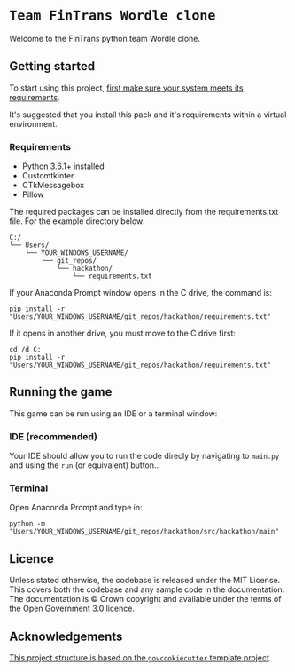 # `Team FinTrans Wordle clone`

Welcome to the FinTrans python team Wordle clone.

## Getting started

To start using this project, [first make sure your system meets its
requirements](#requirements).

It's suggested that you install this pack and it's requirements within a virtual environment.

### Requirements

- Python 3.6.1+ installed
- Customtkinter
- CTkMessagebox
- Pillow

The required packages can be installed directly from the requirements.txt file. For the example directory below:
```
C:/
└── Users/
    └── YOUR_WINDOWS_USERNAME/
        └── git_repos/
            └── hackathon/
                └── requirements.txt
```
If your Anaconda Prompt window opens in the C drive, the command is:
```shell
pip install -r "Users/YOUR_WINDOWS_USERNAME/git_repos/hackathon/requirements.txt"
```
If it opens in another drive, you must move to the C drive first:

```shell
cd /d C:
pip install -r "Users/YOUR_WINDOWS_USERNAME/git_repos/hackathon/requirements.txt"
```

## Running the game

This game can be run using an IDE or a terminal window:

### IDE (recommended)
Your IDE should allow you to run the code direcly by navigating to `main.py` and using the `run` (or equivalent) button..

### Terminal

Open Anaconda Prompt and type in:
```shell
python -m "Users/YOUR_WINDOWS_USERNAME/git_repos/hackathon/src/hackathon/main"
```

## Licence

Unless stated otherwise, the codebase is released under the MIT License. This covers
both the codebase and any sample code in the documentation. The documentation is ©
Crown copyright and available under the terms of the Open Government 3.0 licence.



## Acknowledgements

[This project structure is based on the `govcookiecutter` template
project][govcookiecutter].

[govcookiecutter]: https://github.com/best-practice-and-impact/govcookiecutter
